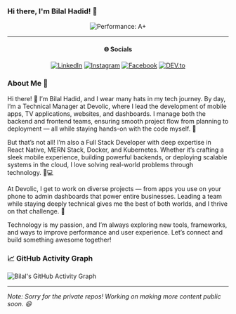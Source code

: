### Hi there, I'm Bilal Hadid! 👋

<div align="center">
<!-- <img src="https://github-readme-stats.vercel.app/api?username=BilalHadid&show_icons=true&include_all_commits=true&count_private=true&theme=radical" alt="Bilal's GitHub Stats"> -->
<img src="https://img.shields.io/badge/Performance-A%2B-brightgreen" alt="Performance: A+">

---

#### 🌐 Socials
<a href="https://www.linkedin.com/in/bilal-hadid-350343175/" target="_blank"><img src="https://img.shields.io/badge/LinkedIn-%230077B5.svg?&style=flat-square&logo=linkedin&logoColor=white" alt="LinkedIn"></a>
<a href="https://www.instagram.com/bilal.hadid/" target="_blank"><img src="https://img.shields.io/badge/Instagram-%23E4405F.svg?&style=flat-square&logo=instagram&logoColor=white" alt="Instagram"></a>
<a href="https://www.facebook.com/bilal.hadid.96/" target="_blank"><img src="https://img.shields.io/badge/Facebook-%231877F2.svg?&style=flat-square&logo=facebook&logoColor=white" alt="Facebook"></a>
<a href="https://dev.to/bilalhadid" target="_blank"><img src="https://img.shields.io/badge/DEV-%230A0A0A.svg?&style=flat-square&logo=DEV.to&logoColor=white" alt="DEV.to"></a>

</div>

### About Me 🚀
Hi there! 👋 I’m Bilal Hadid, and I wear many hats in my tech journey. By day, I’m a Technical Manager at Devolic, where I lead the development of mobile apps, TV applications, websites, and dashboards. I manage both the backend and frontend teams, ensuring smooth project flow from planning to deployment — all while staying hands-on with the code myself. 🚀

But that’s not all! I’m also a Full Stack Developer with deep expertise in React Native, MERN Stack, Docker, and Kubernetes. Whether it’s crafting a sleek mobile experience, building powerful backends, or deploying scalable systems in the cloud, I love solving real-world problems through technology. 📱💻

At Devolic, I get to work on diverse projects — from apps you use on your phone to admin dashboards that power entire businesses. Leading a team while staying deeply technical gives me the best of both worlds, and I thrive on that challenge. 💪

Technology is my passion, and I’m always exploring new tools, frameworks, and ways to improve performance and user experience. Let’s connect and build something awesome together!

<!-- BLOG-POST-LIST:END -->

### 📈 GitHub Activity Graph
![Bilal's GitHub Activity Graph](https://activity-graph.herokuapp.com/graph?username=BilalHadid&theme=xcode)

---

<i>Note: Sorry for the private repos! Working on making more content public soon. 😄</i>
